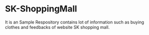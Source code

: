 # SK-ShoppingMall
It is an Sample Respository contains lot of information such as buying clothes and feedbacks of website SK shopping mall.
